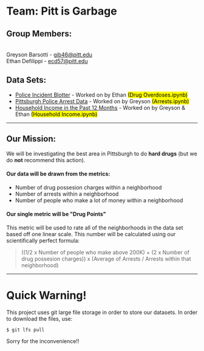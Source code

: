 # Team: Pitt is Garbage

## Group Members:
<br>Greyson Barsotti - gjb46@pitt.edu
<br>Ethan Defilippi - ecd57@pitt.edu

## Data Sets:
- [Police Incident Blotter](https://data.wprdc.org/dataset/uniform-crime-reporting-data) - Worked on by Ethan <mark>(Drug Overdoses.ipynb)</mark>
- [Pittsburgh Police Arrest Data](https://data.wprdc.org/dataset/arrest-data) - Worked on by Greyson <mark>(Arrests.ipynb)</mark>
- [Household Income in the Past 12 Months](https://data.wprdc.org/dataset/pittsburgh-american-community-survey-2015-miscellaneous-data/resource/b119be7e-1c70-4bbe-bf34-2056fef533ec) - Worked on by Greyson & Ethan <mark>(Household Income.ipynb)</mark>

---

## Our Mission:
We will be investigating the best area in Pittsburgh to do <b>hard drugs</b> (but we do <strong>not</strong> recommend this action). 

#### Our data will be drawn from the metrics:

* Number of drug possesion charges within a neighborhood
* Number of arrests within a neighborhood
* Number of people who make a lot of money within a neighborhood


#### Our single metric will be "Drug Points"

This metric will be used to rate all of the neighborhoods in the data set based off one linear scale. This number will be calculated using our scientifically perfect formula: 
> ((1/2 x Number of people who make above 200K) + (2 x Number of drug possesion charges)) x (Average of Arrests / Arrests within that neighborhood)

---

# Quick Warning!

This project uses git large file storage in order to store our datasets. In order to download the files, use: 

`$ git lfs pull`

Sorry for the inconvenience!!